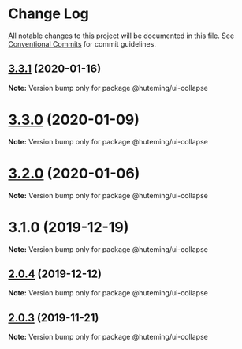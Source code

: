 # Change Log

All notable changes to this project will be documented in this file.
See [Conventional Commits](https://conventionalcommits.org) for commit guidelines.

## [3.3.1](https://github.com/huteming/huteming-ui/compare/v3.3.0...v3.3.1) (2020-01-16)

**Note:** Version bump only for package @huteming/ui-collapse





# [3.3.0](https://github.com/huteming/huteming-ui/compare/v3.2.0...v3.3.0) (2020-01-09)

**Note:** Version bump only for package @huteming/ui-collapse





# [3.2.0](https://github.com/huteming/huteming-ui/compare/v3.1.0...v3.2.0) (2020-01-06)

**Note:** Version bump only for package @huteming/ui-collapse





# 3.1.0 (2019-12-19)

**Note:** Version bump only for package @huteming/ui-collapse





## [2.0.4](https://github.com/huteming/huteming-ui/compare/@huteming/ui-collapse@2.0.3...@huteming/ui-collapse@2.0.4) (2019-12-12)

**Note:** Version bump only for package @huteming/ui-collapse





## [2.0.3](https://github.com/huteming/huteming-ui/compare/@huteming/ui-collapse@2.0.2...@huteming/ui-collapse@2.0.3) (2019-11-21)

**Note:** Version bump only for package @huteming/ui-collapse
